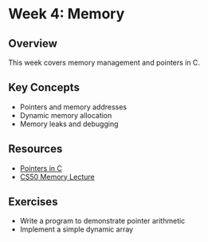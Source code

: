 # Week 4: Memory

## Overview
This week covers memory management and pointers in C.

## Key Concepts
- Pointers and memory addresses
- Dynamic memory allocation
- Memory leaks and debugging

## Resources
- [Pointers in C](https://www.geeksforgeeks.org/pointers-in-c-and-c-set-1-introduction-arithmetic-and-array/)
- [CS50 Memory Lecture](https://cs50.harvard.edu/college/2023/fall/weeks/4/)

## Exercises
- Write a program to demonstrate pointer arithmetic
- Implement a simple dynamic array 